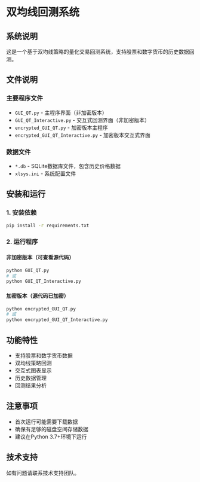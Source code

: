 # 双均线回测系统

## 系统说明
这是一个基于双均线策略的量化交易回测系统，支持股票和数字货币的历史数据回测。

## 文件说明

### 主要程序文件
- `GUI_QT.py` - 主程序界面（非加密版本）
- `GUI_QT_Interactive.py` - 交互式回测界面（非加密版本）
- `encrypted_GUI_QT.py` - 加密版本主程序
- `encrypted_GUI_QT_Interactive.py` - 加密版本交互式界面

### 数据文件
- `*.db` - SQLite数据库文件，包含历史价格数据
- `xlsys.ini` - 系统配置文件

## 安装和运行

### 1. 安装依赖
```bash
pip install -r requirements.txt
```

### 2. 运行程序
#### 非加密版本（可查看源代码）
```bash
python GUI_QT.py
# 或
python GUI_QT_Interactive.py
```

#### 加密版本（源代码已加密）
```bash
python encrypted_GUI_QT.py
# 或
python encrypted_GUI_QT_Interactive.py
```

## 功能特性
- 支持股票和数字货币数据
- 双均线策略回测
- 交互式图表显示
- 历史数据管理
- 回测结果分析

## 注意事项
- 首次运行可能需要下载数据
- 确保有足够的磁盘空间存储数据
- 建议在Python 3.7+环境下运行

## 技术支持
如有问题请联系技术支持团队。
